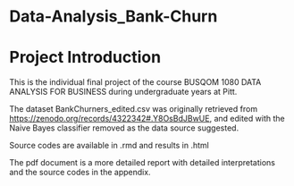 # Data-Analysis_Bank-Churn

  # Project Introduction
This is the individual final project of the course BUSQOM 1080 DATA ANALYSIS FOR BUSINESS during undergraduate years at Pitt.

The dataset BankChurners_edited.csv was originally retrieved from https://zenodo.org/records/4322342#.Y8OsBdJBwUE, and edited with the Naive Bayes classifier removed as the data source suggested.

Source codes are available in .rmd and results in .html

The pdf document is a more detailed report with detailed interpretations and the source codes in the appendix.
